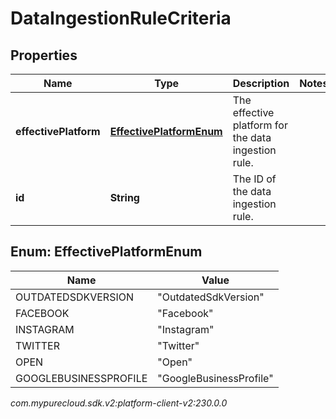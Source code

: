 # DataIngestionRuleCriteria


## Properties

| Name | Type | Description | Notes |
| ------------ | ------------- | ------------- | ------------- |
| **effectivePlatform** | [**EffectivePlatformEnum**](#Enum--EffectivePlatformEnum) | The effective platform for the data ingestion rule. |  |
| **id** | **String** | The ID of the data ingestion rule. |  |


## Enum: EffectivePlatformEnum

| Name | Value |
| ---- | ----- |
| OUTDATEDSDKVERSION | &quot;OutdatedSdkVersion&quot; | 
| FACEBOOK | &quot;Facebook&quot; | 
| INSTAGRAM | &quot;Instagram&quot; | 
| TWITTER | &quot;Twitter&quot; | 
| OPEN | &quot;Open&quot; | 
| GOOGLEBUSINESSPROFILE | &quot;GoogleBusinessProfile&quot; | 




_com.mypurecloud.sdk.v2:platform-client-v2:230.0.0_
